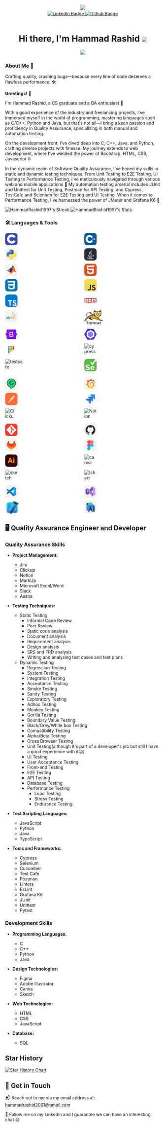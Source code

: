 <div id="header" align="center">
  <img src="https://media1.giphy.com/media/JKo6P5QyuFkuhLlfVq/giphy.gif?cid=ecf05e471b0wg05ktj8hhwljf7ey8hcyqibwfzb7yf4tsc9e&rid=giphy.gif&ct=s" width="100"/>
</div>
<div id="header" align="center">
  <div id="badges">
  <a href="https://www.linkedin.com/in/hammad-rashid-2b51501aa/">
    <img src="https://img.shields.io/badge/LinkedIn-blue?style=for-the-badge&logo=linkedin&logoColor=white" alt="LinkedIn Badge"/>
  </a>
  <a href="https://github.com/HammadRashid1997">
    <img src="https://img.shields.io/badge/Github-yellow?style=for-the-badge&logo=github&logoColor=white" alt="Github Badge"/>
  </a>
</div>
</div>
<div id="header" align="center">
  <img src="https://komarev.com/ghpvc/?username=Hammad1007&style=flat-square&color=blue" align="center" alt=""/>
</div>
<div id="header" align="center">
  <h1>
  Hi there, I'm Hammad Rashid
  <img src="https://media.giphy.com/media/hvRJCLFzcasrR4ia7z/giphy.gif" width="30px"/>
</h1>
</div>
<p align="center">
  <a href="https://git.io/typing-svg"><img src="https://readme-typing-svg.demolab.com/?font=fira+code&pause=500&color=65CD53&center=true&random=false&width=435&lines=Computer+Science;Software+Quality+Assurance+Engineer;Manual+Testing;Automation+Testing;Cypress;Selenium;TestCafe;Postman"/></a>
</p>


### About Me 👀

Crafting quality, crushing bugs—because every line of code deserves a flawless performance. 🛠️

**Greetings!** 👋

I'm Hammad Rashid, a CS graduate and a QA enthusiast 🚀

With a good experience of the industry and freelancing projects, I've immersed myself in the world of programming, mastering languages such as C/C++, Python and Java, but that's not all—I bring a keen passion and proficiency in Quality Assurance, specializing in both manual and automation testing.

On the development front, I've dived deep into C, C++, Java, and Python, crafting diverse projects with finesse. My journey extends to web development, where I've wielded the power of Bootstrap, HTML, CSS, Javascript 🌐

In the dynamic realm of Software Quality Assurance, I've honed my skills in static and dynamic testing techniques. From Unit Testing to E2E Testing, UI Testing to Performance Testing, I've meticulously navigated through various web and mobile applications 🧪 My automation testing arsenal includes JUnit and Unittest for Unit Testing, Postman for API Testing, and Cypress, TestCafe and Selenium for E2E Testing and UI Testing. When it comes to Performance Testing, I've harnessed the power of JMeter and Grafana K6 🚦

![HammadRashid1997's Streak](https://github-readme-streak-stats.herokuapp.com/?user=HammadRashid1997&theme=default&hide_border=false)
![HammadRashid1997's Stats](https://github-readme-stats.vercel.app/api?username=HammadRashid1997&theme=default&show_icons=true&hide_border=false&count_private=true)

### 🛠️ Languages & Tools
<div>
  <div id="languages-tools" style="display: grid; grid-template-columns: repeat(4, 1fr); gap: 10px;">
    <img src="https://github.com/tandpfun/skill-icons/blob/main/icons/C.svg" title="C" alt="C" width="40" height="40"/>&nbsp;
    <img src="https://github.com/tandpfun/skill-icons/blob/main/icons/CPP.svg" title="C++" alt="C++" width="40" height="40"/>&nbsp;
    <img src="https://github.com/tandpfun/skill-icons/blob/main/icons/Python-Light.svg" title="Python" alt="Python" width="40" height="40"/>&nbsp;
    <img src="https://github.com/tandpfun/skill-icons/blob/main/icons/Java-Dark.svg" title="Java" alt="Java" width="40" height="40"/>&nbsp;
    <img src="https://github.com/tandpfun/skill-icons/blob/main/icons/Matlab-Light.svg" title="Matlab" alt="Matlab" width="40" height="40"/>&nbsp;
    <img src="https://github.com/tandpfun/skill-icons/blob/main/icons/HTML.svg" title="HTML5" alt="HTML" width="40" height="40"/>&nbsp;
    <img src="https://github.com/tandpfun/skill-icons/blob/main/icons/CSS.svg" title="CSS3" alt="CSS" width="40" height="40"/>&nbsp;
    <img src="https://github.com/tandpfun/skill-icons/blob/main/icons/JavaScript.svg" title="JavaScript" alt="JavaScript" width="40" height="40"/>&nbsp;
    <img src="https://github.com/tandpfun/skill-icons/blob/main/icons/TypeScript.svg" title="TypeScript" alt="TypeScript" width="40" height="40"/>&nbsp;
    <img src="https://github.com/devicons/devicon/blob/master/icons/npm/npm-original-wordmark.svg" title="NPM" alt="npm" width="40" height="40"/>&nbsp;
    <img src="https://github.com/tandpfun/skill-icons/blob/main/icons/MySQL-Light.svg" title="MySQL" alt="mysql" width="40" height="40"/>&nbsp;
    <img src="https://github.com/devicons/devicon/blob/master/icons/tomcat/tomcat-original-wordmark.svg" title="tomcat" alt="tomcat" width="60" height="49"/>&nbsp;
    <img src="https://github.com/devicons/devicon/blob/master/icons/bootstrap/bootstrap-original.svg"title="Bootstrap"  alt="Bootstrap" width="40" height="40"/>&nbsp;
    <img src="https://github.com/devicons/devicon/blob/master/icons/eslint/eslint-original.svg" title="Eslint"  alt="eslint" width="40" height="40"/>&nbsp;
    <img src="https://github.com/devicons/devicon/blob/master/icons/pytest/pytest-original.svg" title="Pytest" alt="pytest" width="40" height="40"/>&nbsp;
    <img src="https://static-00.iconduck.com/assets.00/cypress-icon-512x511-29zvfts6.png" title="Cypress" alt="cypress" width="40" height="40"/>&nbsp;
    <img src="https://www.svgrepo.com/show/374124/testcafe.svg" title="Test Cafe" alt="testcafe" width="60" height="50"/>&nbsp;
    <img src="https://github.com/tandpfun/skill-icons/blob/main/icons/Selenium.svg" title="Selenium" alt="Selenium" width="40" height="40"/>&nbsp;
    <img src="https://github.com/tandpfun/skill-icons/blob/main/icons/Gherkin-Light.svg" title="Cucumber" alt="Cucumber" width="40" height="40"/>&nbsp;
    <img src="https://github.com/tandpfun/skill-icons/blob/main/icons/Grafana-Light.svg" title="Grafana" alt="Grafana" width="40" height="40"/>&nbsp;
    <img src="https://github.com/tandpfun/skill-icons/blob/main/icons/Postman.svg" title="Postman" alt="Postman" width="40" height="40"/>&nbsp;
    <img src="https://github.com/devicons/devicon/blob/master/icons/jira/jira-original.svg" title="Jira" alt="jira" width="40" height="40"/>&nbsp;
    <img src="https://seeklogo.com/images/C/clickup-symbol-logo-BB24230BBB-seeklogo.com.png" title="Clickup" alt="Clickup" width="32" height="40"/>&nbsp;
    <img src="https://upload.wikimedia.org/wikipedia/commons/thumb/e/e9/Notion-logo.svg/1200px-Notion-logo.svg.png" title="Notion" alt="Notion" width="42" height="40"/>&nbsp;
    <img src="https://github.com/tandpfun/skill-icons/blob/main/icons/Git.svg" title="Git" alt="git" width="40" height="40"/>&nbsp;
    <img src="https://github.com/tandpfun/skill-icons/blob/main/icons/Github-Light.svg" title="Github" alt="github" width="40" height="40"/>&nbsp;
    <img src="https://github.com/tandpfun/skill-icons/blob/main/icons/GitLab-Light.svg" title="Gitlab" alt="gitlab" width="40" height="40"/>&nbsp;
    <img src="https://github.com/tandpfun/skill-icons/blob/main/icons/Figma-Light.svg" title="Figma" alt="Figma" width="40" height="40"/>&nbsp;
    <img src="https://github.com/tandpfun/skill-icons/blob/main/icons/Illustrator.svg" title="Illustrator" alt="Ai" width="40" height="40"/>&nbsp;
    <img src="https://upload.wikimedia.org/wikipedia/commons/thumb/0/08/Canva_icon_2021.svg/1900px-Canva_icon_2021.svg.png" title="Canva" alt="canva" width="40" height="40"/>&nbsp;
    <img src="https://upload.wikimedia.org/wikipedia/commons/thumb/5/59/Sketch_Logo.svg/850px-Sketch_Logo.svg.png" title="Sketch" alt="sketch" width="40" height="40"/>&nbsp;
    <img src="https://icons.iconarchive.com/icons/papirus-team/papirus-apps/512/lucidchart-icon.png" title="Lucid chart" alt="lchart" width="40" height="40"/>&nbsp;
    <img src="https://github.com/tandpfun/skill-icons/blob/main/icons/VSCode-Light.svg" title="VScode" alt="VSC" width="40" height="40"/>&nbsp;
    <img src="https://github.com/tandpfun/skill-icons/blob/main/icons/VisualStudio-Light.svg" title="Visual Studio" alt="VS" width="40" height="40"/>&nbsp;
    <img src="https://github.com/devicons/devicon/blob/master/icons/xcode/xcode-original.svg" title="Xcode" alt="xcode" width="45" height="45"/>&nbsp;
    <img src="https://github.com/tandpfun/skill-icons/blob/main/icons/AndroidStudio-Light.svg" title="AndroidStudio" alt="andstd" width="40" height="40"/>&nbsp;
</div>
 
## 🖥️ Quality Assurance Engineer and Developer

### Quality Assurance Skills

- **Project Management:**
  - Jira
  - Clickup
  - Notion
  - MarkUp
  - Microsoft Excel/Word
  - Slack
  - Asana

- **Testing Techniques:**
  - Static Testing
      - Informal Code Review
      - Peer Review
      - Static code analysis
      - Document analysis
      - Requirement analysis
      - Design analysis
      - SRS and FRD analysis
      - Writing and analysing test cases and test plans
  - Dynamic Testing
      - Regression Testing
      - System Testing
      - Integration Testing
      - Acceptance Testing
      - Smoke Testing
      - Sanity Testing
      - Exploratory Testing
      - Adhoc Testing
      - Monkey Testing
      - Gorilla Testing
      - Boundary Value Testing
      - Black/Grey/White box Testing
      - Compatibility Testing
      - Alpha/Beta Testing
      - Cross Browser Testing
      - Unit Testing(although it's part of a developer's job but still I have a good experience with it😉)
      - UI Testing
      - User Acceptance Testing
      - Front-end Testing
      - E2E Testing
      - API Testing
      - Database Testing
      - Performance Testing
          - Load Testing
          - Stress Testing
          - Endurance Testing 

 - **Test Scripting Languages:**

   - JavaScript
   - Python
   - Java
   - TypeScript

 - **Tools and Frameworks:**
 
    - Cypress
    - Selenium
    - Cucumber
    - Test Cafe
    - Postman
    - Linters
    - EsLint
    - Grafana K6
    - JUnit
    - Unittest
    - Pytest

### Development Skills

- **Programming Languages:**
  - C
  - C++
  - Python
  - Java

- **Design Technologies:**
  - Figma
  - Adobe Illustrator
  - Canva
  - Sketch
 
- **Web Technologies:**
  - HTML
  - CSS
  - JavaScript

- **Database:**
  - SQL

## Star History

[![Star History Chart](https://api.star-history.com/svg?repos=HammadRashid1997/Husky,HammadRashid1997/50Projects50Days-Testing,HammadRashid1997/Cat-Lovers,HammadRashid1997/Least-Cost-Path,HammadRashid1997/Payment-Management-System&type=Date)](https://star-history.com/#HammadRashid1997/Husky&HammadRashid1997/50Projects50Days-Testing&HammadRashid1997/Cat-Lovers&HammadRashid1997/Least-Cost-Path&HammadRashid1997/Payment-Management-System&Date)

## 📲 Get in Touch

📬 Reach out to me via my email address at: hammadrashid2001@gmail.com

🔗 Follow me on my LinkedIn and I guarantee we can have an interesting chat 😃


